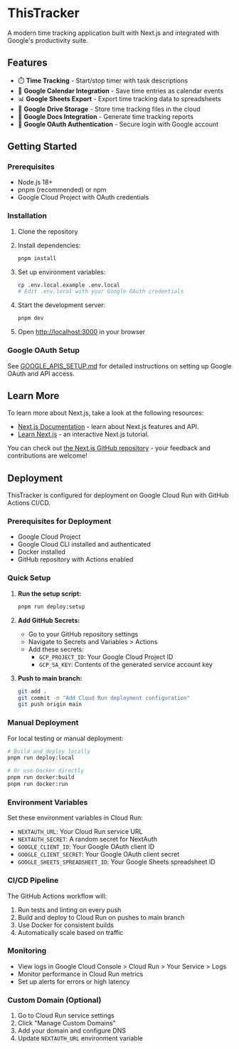 # ThisTracker

A modern time tracking application built with Next.js and integrated with Google's productivity suite.

## Features

- ⏱️ **Time Tracking** - Start/stop timer with task descriptions
- 📅 **Google Calendar Integration** - Save time entries as calendar events
- 📊 **Google Sheets Export** - Export time tracking data to spreadsheets
- 💾 **Google Drive Storage** - Store time tracking files in the cloud
- 📄 **Google Docs Integration** - Generate time tracking reports
- 🔐 **Google OAuth Authentication** - Secure login with Google account

## Getting Started

### Prerequisites

- Node.js 18+
- pnpm (recommended) or npm
- Google Cloud Project with OAuth credentials

### Installation

1. Clone the repository
2. Install dependencies:

   ```bash
   pnpm install
   ```

3. Set up environment variables:

   ```bash
   cp .env.local.example .env.local
   # Edit .env.local with your Google OAuth credentials
   ```

4. Start the development server:

   ```bash
   pnpm dev
   ```

5. Open [http://localhost:3000](http://localhost:3000) in your browser

### Google OAuth Setup

See [GOOGLE_APIS_SETUP.md](./GOOGLE_APIS_SETUP.md) for detailed instructions on setting up Google OAuth and API access.

## Learn More

To learn more about Next.js, take a look at the following resources:

- [Next.js Documentation](https://nextjs.org/docs) - learn about Next.js features and API.
- [Learn Next.js](https://nextjs.org/learn) - an interactive Next.js tutorial.

You can check out [the Next.js GitHub repository](https://github.com/vercel/next.js) - your feedback and contributions are welcome!

## Deployment

ThisTracker is configured for deployment on Google Cloud Run with GitHub Actions CI/CD.

### Prerequisites for Deployment

- Google Cloud Project
- Google Cloud CLI installed and authenticated
- Docker installed
- GitHub repository with Actions enabled

### Quick Setup

1. **Run the setup script:**

   ```bash
   pnpm run deploy:setup
   ```

2. **Add GitHub Secrets:**

   - Go to your GitHub repository settings
   - Navigate to Secrets and Variables > Actions
   - Add these secrets:
     - `GCP_PROJECT_ID`: Your Google Cloud Project ID
     - `GCP_SA_KEY`: Contents of the generated service account key

3. **Push to main branch:**
   ```bash
   git add .
   git commit -m "Add Cloud Run deployment configuration"
   git push origin main
   ```

### Manual Deployment

For local testing or manual deployment:

```bash
# Build and deploy locally
pnpm run deploy:local

# Or use Docker directly
pnpm run docker:build
pnpm run docker:run
```

### Environment Variables

Set these environment variables in Cloud Run:

- `NEXTAUTH_URL`: Your Cloud Run service URL
- `NEXTAUTH_SECRET`: A random secret for NextAuth
- `GOOGLE_CLIENT_ID`: Your Google OAuth client ID
- `GOOGLE_CLIENT_SECRET`: Your Google OAuth client secret
- `GOOGLE_SHEETS_SPREADSHEET_ID`: Your Google Sheets spreadsheet ID

### CI/CD Pipeline

The GitHub Actions workflow will:

1. Run tests and linting on every push
2. Build and deploy to Cloud Run on pushes to main branch
3. Use Docker for consistent builds
4. Automatically scale based on traffic

### Monitoring

- View logs in Google Cloud Console > Cloud Run > Your Service > Logs
- Monitor performance in Cloud Run metrics
- Set up alerts for errors or high latency

### Custom Domain (Optional)

1. Go to Cloud Run service settings
2. Click "Manage Custom Domains"
3. Add your domain and configure DNS
4. Update `NEXTAUTH_URL` environment variable
